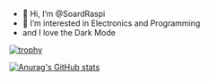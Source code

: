 - 👋 Hi, I’m @SoardRaspi
- 👀 I’m interested in Electronics and Programming
- and I love the Dark Mode

<!---
SoardRaspi/SoardRaspi is a ✨ special ✨ repository because its `README.md` (this file) appears on your GitHub profile.
You can click the Preview link to take a look at your changes.
--->

[![trophy](https://github-profile-trophy.vercel.app/?username=SoardRaspi)](https://github.com/ryo-ma/github-profile-trophy)

[![Anurag's GitHub stats](https://github-readme-stats.vercel.app/api?username=SoardRaspi)](https://github.com/anuraghazra/github-readme-stats)
